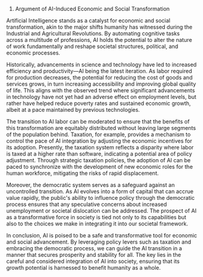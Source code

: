 1. Argument of AI-Induced Economic and Social Transformation

Artificial Intelligence stands as a catalyst for economic and social transformation, akin to the major shifts humanity has witnessed during the Industrial and Agricultural Revolutions. By automating cognitive tasks across a multitude of professions, AI holds the potential to alter the nature of work fundamentally and reshape societal structures, political, and economic processes.

Historically, advancements in science and technology have led to increased efficiency and productivity—AI being the latest iteration. As labor required for production decreases, the potential for reducing the cost of goods and services grows, in turn increasing accessibility and improving global quality of life. This aligns with the observed trend where significant advancements in technology have not yet had an adverse effect on employment levels, but rather have helped reduce poverty rates and sustained economic growth, albeit at a pace maintained by previous technologies.

The transition to AI labor can be moderated to ensure that the benefits of this transformation are equitably distributed without leaving large segments of the population behind. Taxation, for example, provides a mechanism to control the pace of AI integration by adjusting the economic incentives for its adoption. Presently, the taxation system reflects a disparity where labor is taxed at a higher rate than software, indicating a potential area of policy adjustment. Through strategic taxation policies, the adoption of AI can be paced to synchronize with the development of new economic roles for the human workforce, mitigating the risks of rapid displacement.

Moreover, the democratic system serves as a safeguard against an uncontrolled transition. As AI evolves into a form of capital that can accrue value rapidly, the public's ability to influence policy through the democratic process ensures that any speculative concerns about increased unemployment or societal dislocation can be addressed. The prospect of AI as a transformative force in society is tied not only to its capabilities but also to the choices we make in integrating it into our societal framework.

In conclusion, AI is poised to be a safe and transformative tool for economic and social advancement. By leveraging policy levers such as taxation and embracing the democratic process, we can guide the AI transition in a manner that secures prosperity and stability for all. The key lies in the careful and considered integration of AI into society, ensuring that its growth potential is harnessed to benefit humanity as a whole.